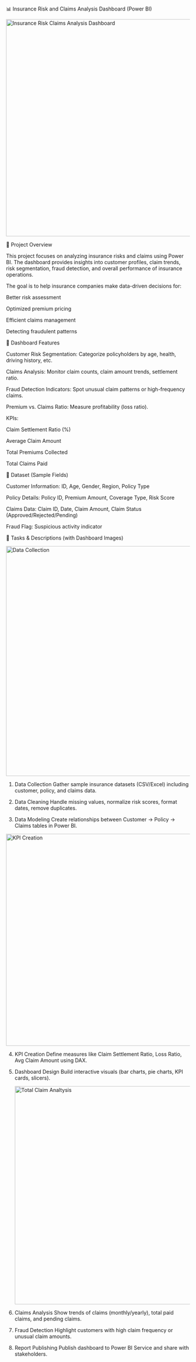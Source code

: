 📊 Insurance Risk and Claims Analysis Dashboard (Power BI)

<img width="1010" height="593" alt="Insurance Risk   Claims Analysis Dashboard" src="https://github.com/user-attachments/assets/340e159b-ff22-4584-8066-a0515ade4e85" />


🔹 Project Overview

This project focuses on analyzing insurance risks and claims using Power BI. The dashboard provides insights into customer profiles, claim trends, risk segmentation, fraud detection, and overall performance of insurance operations.

The goal is to help insurance companies make data-driven decisions for:

Better risk assessment

Optimized premium pricing

Efficient claims management

Detecting fraudulent patterns

🔹 Dashboard Features

Customer Risk Segmentation: Categorize policyholders by age, health, driving history, etc.

Claims Analysis: Monitor claim counts, claim amount trends, settlement ratio.

Fraud Detection Indicators: Spot unusual claim patterns or high-frequency claims.

Premium vs. Claims Ratio: Measure profitability (loss ratio).

KPIs:

Claim Settlement Ratio (%)

Average Claim Amount

Total Premiums Collected

Total Claims Paid

🔹 Dataset (Sample Fields)

Customer Information: ID, Age, Gender, Region, Policy Type

Policy Details: Policy ID, Premium Amount, Coverage Type, Risk Score

Claims Data: Claim ID, Date, Claim Amount, Claim Status (Approved/Rejected/Pending)

Fraud Flag: Suspicious activity indicator

🔹 Tasks & Descriptions (with Dashboard Images)

<img width="1351" height="628" alt="Data Collection" src="https://github.com/user-attachments/assets/6f1ee873-5a4a-423f-8360-7212fc191102" />


1. Data Collection	Gather sample insurance datasets (CSV/Excel) including customer, policy, and claims data.	

2. Data Cleaning	Handle missing values, normalize risk scores, format dates, remove duplicates.	

3. Data Modeling	Create relationships between Customer → Policy → Claims tables in Power BI.

<img width="1000" height="579" alt="KPI Creation" src="https://github.com/user-attachments/assets/97c12599-0299-40b2-8155-af012e25b7f4" />


4. KPI Creation	Define measures like Claim Settlement Ratio, Loss Ratio, Avg Claim Amount using DAX.	

5. Dashboard Design	Build interactive visuals (bar charts, pie charts, KPI cards, slicers).

   <img width="1001" height="596" alt="Total Claim Analtysis" src="https://github.com/user-attachments/assets/81787eb3-a45c-412d-a5e0-053a0f633032" />


6. Claims Analysis	Show trends of claims (monthly/yearly), total paid claims, and pending claims.
   
7. Fraud Detection	Highlight customers with high claim frequency or unusual claim amounts.

8. Report Publishing	Publish dashboard to Power BI Service and share with stakeholders.


